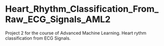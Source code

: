 # Heart_Rhythm_Classification_From_Raw_ECG_Signals_AML2
 Project 2 for the course of Advanced Machine Learning. Heart rythm classification from ECG Signals.
